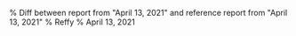 % Diff between report from "April 13, 2021" and reference report from "April 13, 2021"
% Reffy
% April 13, 2021

